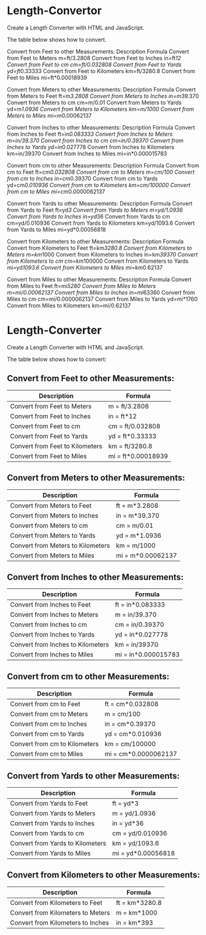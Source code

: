 # Length-Convertor
Create a Length Converter with HTML and JavaScript.

The table below shows how to convert.

Convert from Feet to other Measurements:
Description	                        Formula
Convert from Feet to Meters	        m=ft/3.2808
Convert from Feet to Inches	        in=ft*12
Convert from Feet to cm	            cm=ft/0.032808
Convert from Feet to Yards	        yd=ft*0.33333
Convert from Feet to Kilometers	    km=ft/3280.8
Convert from Feet to Miles	        mi=ft*0.00018939

Convert from Meters to other Measurements:
Description	                        Formula
Convert from Meters to Feet	        ft=m*3.2808
Convert from Meters to Inches	    in=m*39.370
Convert from Meters to cm	        cm=m/0.01
Convert from Meters to Yards	    yd=m*1.0936
Convert from Meters to Kilometers	km=m/1000
Convert from Meters to Miles	    mi=m*0.00062137

Convert from Inches to other Measurements:
Description	                        Formula
Convert from Inches to Feet	        ft=in*0.083333
Convert from Inches to Meters	    m=in/39.370
Convert from Inches to cm	        cm=in/0.39370
Convert from Inches to Yards	    yd=in*0.027778
Convert from Inches to Kilometers	km=in/39370
Convert from Inches to Miles	    mi=in*0.000015783

Convert from cm to other Measurements:
Description	                        Formula
Convert from cm to Feet	            ft=cm*0.032808
Convert from cm to Meters	        m=cm/100
Convert from cm to Inches	        in=cm*0.39370
Convert from cm to Yards	        yd=cm*0.010936
Convert from cm to Kilometers	    km=cm/100000
Convert from cm to Miles	        mi=cm*0.0000062137

Convert from Yards to other Measurements:
Description	                        Formula
Convert from Yards to Feet	        ft=yd*3
Convert from Yards to Meters	    m=yd/1.0936
Convert from Yards to Inches	    in=yd*36
Convert from Yards to cm	        cm=yd/0.010936
Convert from Yards to Kilometers	km=yd/1093.6
Convert from Yards to Miles	        mi=yd*0.00056818

Convert from Kilometers to other Measurements:
Description	                        Formula
Convert from Kilometers to Feet	    ft=km*3280.8
Convert from Kilometers to Meters	m=km*1000
Convert from Kilometers to Inches	in=km*39370
Convert from Kilometers to cm	    cm=km*100000
Convert from Kilometers to Yards	mi=yd*1093.6
Convert from Kilometers to Miles	mi=km*0.62137

Convert from Miles to other Measurements:
Description	                        Formula
Convert from Miles to Feet	        ft=mi*5280
Convert from Miles to Meters	    m=mi/0.00062137
Convert from Miles to Inches	    in=mi*63360
Convert from Miles to cm	        cm=mi/0.0000062137
Convert from Miles to Yards	        yd=mi*1760
Convert from Miles to Kilometers	km=mi/0.62137



# Length-Converter

Create a Length Converter with HTML and JavaScript.

The table below shows how to convert:

## Convert from Feet to other Measurements:
| Description                    | Formula        |
| ------------------------------ | -------------- |
| Convert from Feet to Meters    | m = ft/3.2808  |
| Convert from Feet to Inches    | in = ft*12     |
| Convert from Feet to cm        | cm = ft/0.032808 |
| Convert from Feet to Yards     | yd = ft*0.33333 |
| Convert from Feet to Kilometers| km = ft/3280.8  |
| Convert from Feet to Miles     | mi = ft*0.00018939 |

## Convert from Meters to other Measurements:
| Description                    | Formula        |
| ------------------------------ | -------------- |
| Convert from Meters to Feet    | ft = m*3.2808  |
| Convert from Meters to Inches  | in = m*39.370  |
| Convert from Meters to cm      | cm = m/0.01    |
| Convert from Meters to Yards   | yd = m*1.0936  |
| Convert from Meters to Kilometers| km = m/1000  |
| Convert from Meters to Miles   | mi = m*0.00062137 |

## Convert from Inches to other Measurements:
| Description                    | Formula        |
| ------------------------------ | -------------- |
| Convert from Inches to Feet    | ft = in*0.083333 |
| Convert from Inches to Meters  | m = in/39.370  |
| Convert from Inches to cm      | cm = in/0.39370 |
| Convert from Inches to Yards   | yd = in*0.027778 |
| Convert from Inches to Kilometers| km = in/39370 |
| Convert from Inches to Miles   | mi = in*0.000015783 |

## Convert from cm to other Measurements:
| Description                    | Formula        |
| ------------------------------ | -------------- |
| Convert from cm to Feet        | ft = cm*0.032808 |
| Convert from cm to Meters      | m = cm/100     |
| Convert from cm to Inches      | in = cm*0.39370 |
| Convert from cm to Yards       | yd = cm*0.010936 |
| Convert from cm to Kilometers  | km = cm/100000 |
| Convert from cm to Miles       | mi = cm*0.0000062137 |

## Convert from Yards to other Measurements:
| Description                    | Formula        |
| ------------------------------ | -------------- |
| Convert from Yards to Feet     | ft = yd*3      |
| Convert from Yards to Meters   | m = yd/1.0936  |
| Convert from Yards to Inches   | in = yd*36     |
| Convert from Yards to cm       | cm = yd/0.010936 |
| Convert from Yards to Kilometers| km = yd/1093.6 |
| Convert from Yards to Miles    | mi = yd*0.00056818 |

## Convert from Kilometers to other Measurements:
| Description                    | Formula        |
| ------------------------------ | -------------- |
| Convert from Kilometers to Feet| ft = km*3280.8 |
| Convert from Kilometers to Meters| m = km*1000  |
| Convert from Kilometers to Inches| in = km*393
